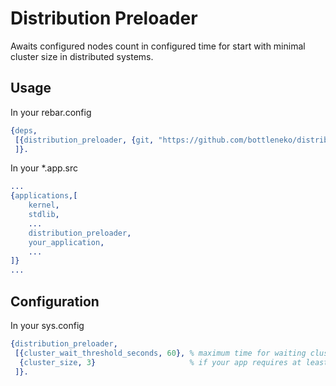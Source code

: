 Distribution Preloader
=====

Awaits configured nodes count in configured time for start with minimal cluster size in distributed systems.

## Usage

In your rebar.config

```erlang
{deps,
 [{distribution_preloader, {git, "https://github.com/bottleneko/distribution_preloader", {branch, "master"}}}
 ]}.
```

In your *.app.src

```erlang
...
{applications,[
    kernel,
    stdlib,
    ...
    distribution_preloader,
    your_application,
    ...
]}
...
```

## Configuration

In your sys.config
```erlang
{distribution_preloader,
 [{cluster_wait_threshold_seconds, 60}, % maximum time for waiting cluster in seconds
  {cluster_size, 3}                     % if your app requires at least 3 nodes for start
 ]}.
```
